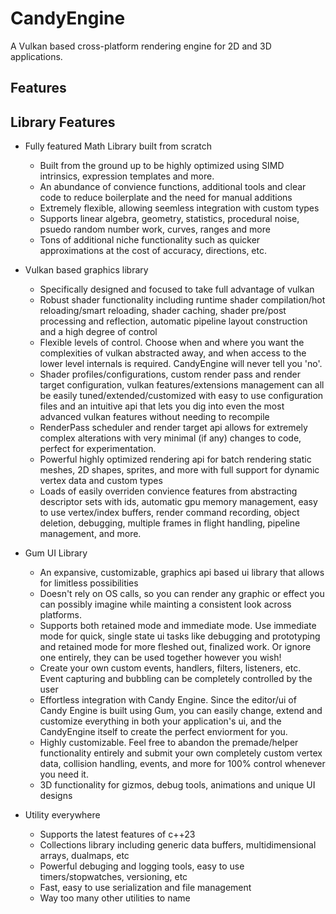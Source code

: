 # CandyEngine
A Vulkan based cross-platform rendering engine for 2D and 3D applications. 

## Features


## Library Features

* Fully featured Math Library built from scratch
  
  * Built from the ground up to be highly optimized using SIMD intrinsics, expression templates and more.
  * An abundance of convience functions, additional tools and clear code to reduce boilerplate and the need for manual additions
  * Extremely flexible, allowing seemless integration with custom types
  * Supports linear algebra, geometry, statistics, procedural noise, psuedo random number work, curves, ranges and more
  * Tons of additional niche functionality such as quicker approximations at the cost of accuracy, directions, etc.

* Vulkan based graphics library
  * Specifically designed and focused to take full advantage of vulkan
  * Robust shader functionality including runtime shader compilation/hot reloading/smart reloading, shader caching, shader pre/post processing and reflection, automatic pipeline layout construction and a high degree of control
  * Flexible levels of control. Choose when and where you want the complexities of vulkan abstracted away, and when access to the lower level internals is required. CandyEngine will never tell you 'no'.
  * Shader profiles/configurations, custom render pass and render target configuration, vulkan features/extensions management can all be easily tuned/extended/customized with easy to use configuration files and an intuitive api that lets you dig into even the most advanced vulkan features without needing to recompile
  * RenderPass scheduler and render target api allows for extremely complex alterations with very minimal (if any) changes to code, perfect for experimentation.
  * Powerful highly optimized rendering api for batch rendering static meshes, 2D shapes, sprites, and more with full support for dynamic vertex data and custom types
  * Loads of easily overriden convience features from abstracting descriptor sets with ids, automatic gpu memory management, easy to use vertex/index buffers, render command recording, object deletion, debugging, multiple frames in flight handling, pipeline management, and more.

* Gum UI Library
  * An expansive, customizable, graphics api based ui library that allows for limitless possibilities
  * Doesn't rely on OS calls, so you can render any graphic or effect you can possibly imagine while mainting a consistent look across platforms.
  * Supports both retained mode and immediate mode. Use immediate mode for quick, single state ui tasks like debugging and prototyping and retained mode for more fleshed out, finalized work. Or ignore one entirely, they can be used together however you wish!
  * Create your own custom events, handlers, filters, listeners, etc. Event capturing and bubbling can be completely controlled by the user
  * Effortless integration with Candy Engine. Since the editor/ui of Candy Engine is built using Gum, you can easily change, extend and customize everything in both your application's ui, and the CandyEngine itself to create the perfect enviorment for you.
  * Highly customizable. Feel free to abandon the premade/helper functionality entirely and submit your own completely custom vertex data, collision handling, events, and more for 100% control whenever you need it.
  * 3D functionality for gizmos, debug tools, animations and unique UI designs

* Utility everywhere
  * Supports the latest features of c++23
  * Collections library including generic data buffers, multidimensional arrays, dualmaps, etc
  * Powerful debuging and logging tools, easy to use timers/stopwatches, versioning, etc
  * Fast, easy to use serialization and file management
  * Way too many other utilities to name

